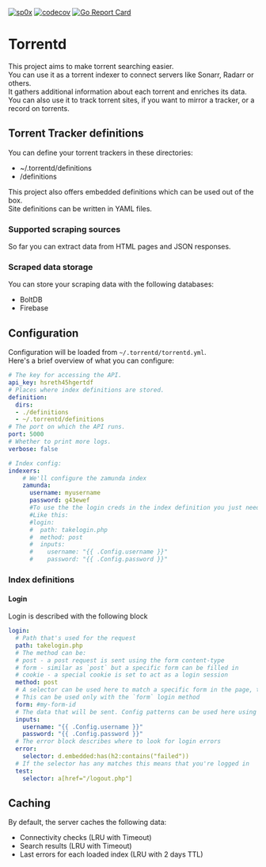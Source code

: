 [![sp0x](https://circleci.com/gh/sp0x/torrentd.svg?style=shield)](https://circleci.com/gh/sp0x/torrentd)
[![codecov](https://codecov.io/gh/sp0x/torrentd/branch/master/graph/badge.svg)](https://codecov.io/gh/sp0x/torrentd)
[![Go Report Card](https://goreportcard.com/badge/github.com/sp0x/torrentd)](https://goreportcard.com/report/github.com/sp0x/torrentd)

# Torrentd
This project aims to make torrent searching easier.  
You can use it as a torrent indexer to connect servers like Sonarr, Radarr or others.    
It gathers additional information about each torrent and enriches its data.   
You can also use it to track torrent sites, if you want to mirror a tracker, or a record on torrents.

## Torrent Tracker definitions
You can define your torrent trackers in these directories:
- ~/.torrentd/definitions
- <currentDirectory>/definitions

This project also offers embedded definitions which can be used out of the box.  
Site definitions can be written in YAML files.

### Supported scraping sources
So far you can extract data from HTML pages and JSON responses.

### Scraped data storage
You can store your scraping data with the following databases:
 - BoltDB
 - Firebase

## Configuration
Configuration will be loaded from `~/.torrentd/torrentd.yml`.   
Here's a brief overview of what you can configure:
```yaml
# The key for accessing the API.
api_key: hsreth45hgertdf
# Places where index definitions are stored.
definition:
  dirs:
  - ./definitions
  - ~/.torrentd/definitions
# The port on which the API runs.
port: 5000
# Whether to print more logs.
verbose: false

# Index config:
indexers:
    # We'll configure the zamunda index
    zamunda:
      username: myusername
      password: g43ewef
      #To use the the login creds in the index definition you just need to use them as a template in the login block.
      #Like this:
      #login:
      #  path: takelogin.php
      #  method: post
      #  inputs:
      #    username: "{{ .Config.username }}"
      #    password: "{{ .Config.password }}" 
```

### Index definitions
#### Login
Login is described with the following block
```yaml
login:
  # Path that's used for the request
  path: takelogin.php
  # The method can be:
  # post - a post request is sent using the form content-type
  # form - similar as `post` but a specific form can be filled in
  # cookie - a special cookie is set to act as a login session
  method: post
  # A selector can be used here to match a specific form in the page, that should be filled in
  # This can be used only with the `form` login method
  form: #my-form-id 
  # The data that will be sent. Config patterns can be used here using {{ .Config.<field-name> }}
  inputs:
    username: "{{ .Config.username }}"
    password: "{{ .Config.password }}"
  # The error block describes where to look for login errors
  error:
    selector: d.embedded:has(h2:contains("failed"))
  # If the selector has any matches this means that you're logged in
  test:
    selector: a[href="/logout.php"]

```

## Caching
By default, the server caches the following data:
- Connectivity checks (LRU with Timeout)
- Search results (LRU with Timeout)
- Last errors for each loaded index (LRU with 2 days TTL)

